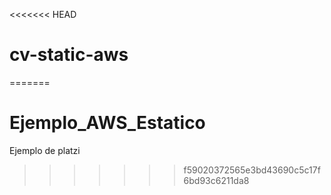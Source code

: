 <<<<<<< HEAD
# cv-static-aws
=======
# Ejemplo_AWS_Estatico
Ejemplo de platzi
>>>>>>> f59020372565e3bd43690c5c17f6bd93c6211da8
